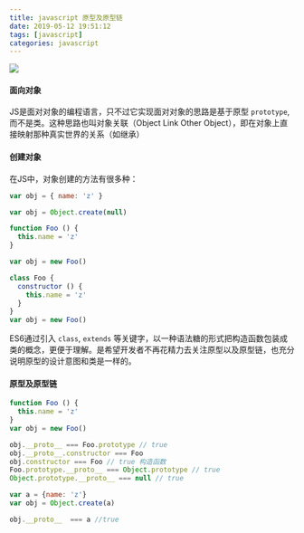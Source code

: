 ```yaml
---
title: javascript 原型及原型链
date: 2019-05-12 19:51:12
tags: [javascript]
categories: javascript
---
```


![](http://cdn.cqyyy.cn/pic/20190723165723.png)

<!-- more -->

#### 面向对象

JS是面对对象的编程语言，只不过它实现面对对象的思路是基于原型 `prototype`,而不是类。这种思路也叫对象关联（Object Link Other Object），即在对象上直接映射那种真实世界的关系（如继承）

#### 创建对象

在JS中，对象创建的方法有很多种：

```js
var obj = { name: 'z' }

var obj = Object.create(null)

function Foo () {
  this.name = 'z'
}

var obj = new Foo()

class Foo {
  constructor () {
    this.name = 'z'
  }
}
var obj = new Foo()
```
ES6通过引入 `class`, `extends` 等关键字，以一种语法糖的形式把构造函数包装成类的概念，更便于理解。是希望开发者不再花精力去关注原型以及原型链，也充分说明原型的设计意图和类是一样的。

#### 原型及原型链

```js
function Foo () {
  this.name = 'z'
}
var obj = new Foo()

obj.__proto__ === Foo.prototype // true
obj.__proto__.constructor === Foo
obj.constructor === Foo // true 构造函数
Foo.prototype.__proto__ === Object.prototype // true
Object.prototype.__proto__ === null // true
```

```js
var a = {name: 'z'}
var obj = Object.create(a)

obj.__proto__  === a //true
```

